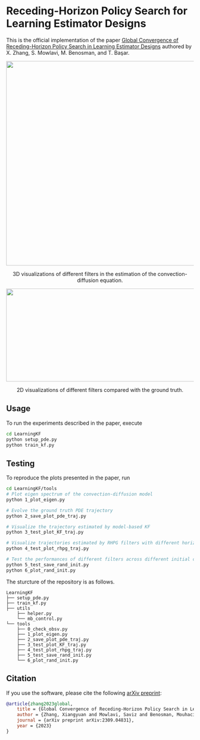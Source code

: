 <!--
SPDX-License-Identifier: MIT
-->

# Receding-Horizon Policy Search for Learning Estimator Designs

This is the official implementation of the paper [Global Convergence of Receding-Horizon Policy Search in Learning Estimator Designs](https://arxiv.org/abs/2309.04831) authored by X. Zhang, S. Mowlavi, M. Benosman, and T. Başar.

<p align="center">
    <img src=gifs/3d_video_transparent.gif width="600" height="550" />
</p>
<p align="center">
<em1>3D visualizations of different filters in the estimation of the convection-diffusion equation.</em1>
</p>


<p align="center">
    <img src=gifs/2d_video_transparent.gif width="600" height="250" />
</p>
<p align="center">
<em2>2D visualizations of different filters compared with the ground truth.</em2>
</p>


## Usage

To run the experiments described in the paper, execute
```bash
cd LearningKF
python setup_pde.py
python train_kf.py
```

## Testing

To reproduce the plots presented in the paper, run
```bash
cd LearningKF/tools
# Plot eigen spectrum of the convection-diffusion model
python 1_plot_eigen.py

# Evolve the ground truth PDE trajectory
python 2_save_plot_pde_traj.py

# Visualize the trajectory estimated by model-based KF
python 3_test_plot_KF_traj.py

# Visualize trajectories estimated by RHPG filters with different horizon length N
python 4_test_plot_rhpg_traj.py

# Test the performances of different filters across different initial conditions
python 5_test_save_rand_init.py
python 6_plot_rand_init.py
```

The sturcture of the repository is as follows.

    LearningKF
    ├── setup_pde.py
    ├── train_kf.py
    ├── utils
        ├── helper.py
        └── mb_control.py
    └── tools
        ├── 0_check_obsv.py
        ├── 1_plot_eigen.py
        ├── 2_save_plot_pde_traj.py
        ├── 3_test_plot_KF_traj.py
        ├── 4_test_plot_rhpg_traj.py
        ├── 5_test_save_rand_init.py
        └── 6_plot_rand_init.py


## Citation

If you use the software, please cite the following [arXiv preprint](https://arxiv.org/abs/2309.04831):

```BibTeX
@article{zhang2023global,
    title = {Global Convergence of Receding-Horizon Policy Search in Learning Estimator Designs},
    author = {Zhang, Xiangyuan and Mowlavi, Saviz and Benosman, Mouhacine and Ba{\c{s}}ar, Tamer},
    journal = {arXiv preprint arXiv:2309.04831},
    year = {2023}
}
```

